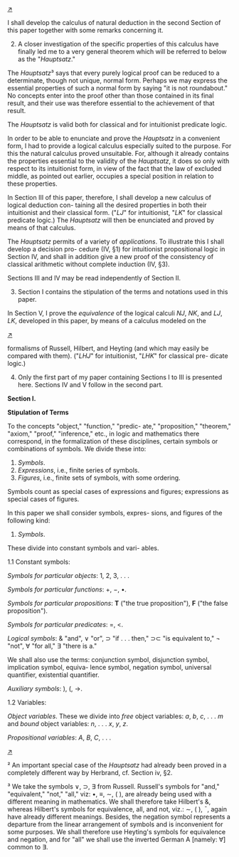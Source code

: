 <!--  <./segments/289-left.md> -->
[↗](../images/segments/289-left.png)


I shall develop the calculus of natural deduction
in the second Section of this paper together with
some remarks concerning it.

2. A closer investigation of the specific properties
of this calculus have finally led me to a very
general theorem which will be referred to below as
the "*Hauptsatz*."

The *Hauptsatz*³ says that every purely logical
proof can be reduced to a determinate, though not
unique, normal form. Perhaps we may express the
essential properties of such a normal form by
saying "it is not roundabout." No concepts enter
into the proof other than those contained in its
final result, and their use was therefore essential to
the achievement of that result.

The *Hauptsatz* is valid both for classical and for
intuitionist predicate logic.

In order to be able to enunciate and prove the
*Hauptsatz* in a convenient form, I had to provide a
logical calculus especially suited to the purpose. For
this the natural calculus proved unsuitable. For,
although it already contains the properties essential
to the validity of the *Hauptsatz*, it does so only with
respect to its intuitionist form, in view of the fact
that the law of excluded middle, as pointed out
earlier, occupies a special position in relation to
these properties.

In Section III of this paper, therefore, I shall
develop a new calculus of logical deduction con-
taining all the desired properties in both their
intuitionist and their classical form. ("*LJ*" for
intuitionist, "*LK*" for classical predicate logic.)
The *Hauptsatz* will then be enunciated and proved
by means of that calculus.

The *Hauptsatz* permits of a variety of *applications*.
To illustrate this I shall develop a decision pro-
cedure (IV, §1) for intuitionist propositional logic
in Section IV, and shall in addition give a new
proof of the consistency of classical arithmetic
without complete induction (IV, §3).

Sections III and IV may be read independently
of Section II.

3. Section I contains the stipulation of the terms
and notations used in this paper.

In Section V, I prove the *equivalence* of the logical
calculi *NJ*, *NK*, and *LJ*, *LK*, developed in this
paper, by means of a calculus modeled on the

<!--  <./segments/289-right.md> -->
[↗](../images/segments/289-right.png)


formalisms of Russell, Hilbert, and Heyting (and
which may easily be compared with them).
("*LHJ*" for intuitionist, "*LHK*" for classical pre-
dicate logic.)

4. Only the first part of my paper containing
Sections I to III is presented here. Sections IV and
V follow in the second part.

**Section I.**

**Stipulation of Terms**

To the concepts "object," "function," "predic-
ate," "proposition," "theorem," "axiom," "proof,"
"inference," etc., in logic and mathematics there
correspond, in the formalization of these disciplines,
certain symbols or combinations of symbols. We
divide these into:

1. *Symbols*.
2. *Expressions*, i.e., finite series of symbols.
3. *Figures*, i.e., finite sets of symbols, with some
ordering.

Symbols count as special cases of expressions and
figures; expressions as special cases of figures.

In this paper we shall consider symbols, expres-
sions, and figures of the following kind:

1. *Symbols*.

These divide into constant symbols and vari-
ables.

1.1 Constant symbols:

*Symbols for particular objects*: 1, 2, 3, . . .

*Symbols for particular functions*: +, −, •.

*Symbols for particular propositions*: **T** ("the true
proposition"), **F** ("the false proposition").

*Symbols for particular predicates*: =, <.

*Logical symbols*: & "and", ∨ "or", ⊃ "if . . .
then," ⊃⊂ "is equivalent to," ¬ "not", ∀
"for all," ∃ "there is a."

We shall also use the terms: conjunction symbol,
disjunction symbol, implication symbol, equiva-
lence symbol, negation symbol, universal quantifier,
existential quantifier.

*Auxiliary symbols*: ), (, →.

1.2 Variables:

*Object variables*. These we divide into *free* object
variables: *a*, *b*, *c*, . . . *m* and *bound* object variables:
*n*, . . . *x*, *y*, *z*.

*Propositional variables*: *A*, *B*, *C*, . . .

<!--  <./segments/289-zz-footnote.md> -->
[↗](../images/segments/289-zz-footnote.png)


² An important special case of the *Hauptsatz* had already been proved in a completely different way by Herbrand, cf. Section
iv, §2.

³ We take the symbols ∨, ⊃, ∃ from Russell. Russell's symbols for "and," "equivalent," "not," "all," viz: •, ≡, ∼, ( ), are
already being used with a different meaning in mathematics. We shall therefore take Hilbert's &, whereas Hilbert's symbols
for equivalence, all, and not, viz.: ∼, ( ), ¯, again have already different meanings. Besides, the negation symbol represents
a departure from the linear arrangement of symbols and is inconvenient for some purposes. We shall therefore use Heyting's
symbols for equivalence and negation, and for "all" we shall use the inverted German A [namely: ∀] common to ∃.

